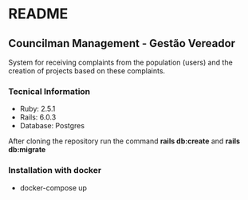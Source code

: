 # README

## Councilman Management - Gestão Vereador 

System for receiving complaints from the population (users) and the creation of projects based on these complaints.

### Tecnical Information

* Ruby: 2.5.1
* Rails: 6.0.3
* Database: Postgres

After cloning the repository run the command **rails db:create** and **rails db:migrate**

### Installation with docker

* docker-compose up
